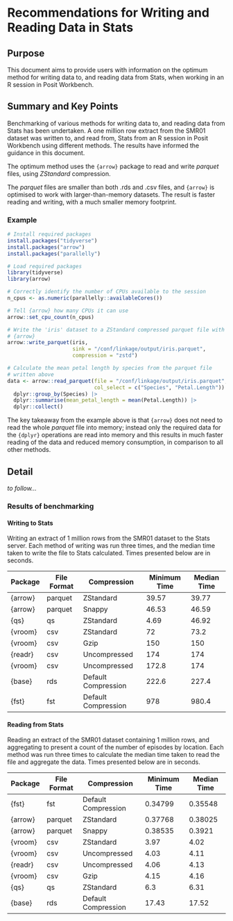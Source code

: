 # Recommendations for Writing and Reading Data in Stats

## Purpose

This document aims to provide users with information on the optimum method for writing data to, and reading data from Stats, when working in an R session in Posit Workbench.

## Summary and Key Points

Benchmarking of various methods for writing data to, and reading data from Stats has been undertaken.  A one million row extract from the SMR01 dataset was written to, and read from, Stats from an R session in Posit Workbench using different methods.  The results have informed the guidance in this document.

The optimum method uses the `{arrow}` package to read and write *parquet* files, using *ZStandard* compression.

The *parquet* files are smaller than both .rds and .csv files, and `{arrow}` is optimised to work with larger-than-memory datasets.  The result is faster reading and writing, with a much smaller memory footprint.

### Example

```r
# Install required packages
install.packages("tidyverse")
install.packages("arrow")
install.packages("parallelly")

# Load required packages
library(tidyverse)
library(arrow)

# Correctly identify the number of CPUs available to the session
n_cpus <- as.numeric(parallelly::availableCores())

# Tell {arrow} how many CPUs it can use
arrow::set_cpu_count(n_cpus)

# Write the 'iris' dataset to a ZStandard compressed parquet file with
# {arrow}
arrow::write_parquet(iris,
                     sink = "/conf/linkage/output/iris.parquet",
                     compression = "zstd")

# Calculate the mean petal length by species from the parquet file
# written above
data <- arrow::read_parquet(file = "/conf/linkage/output/iris.parquet",
                            col_select = c("Species", "Petal.Length")) |>
  dplyr::group_by(Species) |>
  dplyr::summarise(mean_petal_length = mean(Petal.Length)) |>
  dplyr::collect()
```

The key takeaway from the example above is that `{arrow}` does not need to read the whole *parquet* file into memory; instead only the required data for the `{dplyr}` operations are read into memory and this results in much faster reading of the data and reduced memory consumption, in comparison to all other methods.

## Detail

*to follow...*

### Results of benchmarking

#### Writing to Stats

Writing an extract of 1 million rows from the SMR01 dataset to the Stats server.  Each method of writing was run three times, and the median time taken to write the file to Stats calculated.  Times presented below are in seconds.

|Package|File Format|Compression|Minimum Time|Median Time|
|---|---|---|---|---|
|{arrow}|parquet|ZStandard|39.57|39.77|
|{arrow}|parquet|Snappy|46.53|46.59|
|{qs}|qs|ZStandard|4.69|46.92|
|{vroom}|csv|ZStandard|72|73.2|
|{vroom}|csv|Gzip|150|150|
|{readr}|csv|Uncompressed|174|174|
|{vroom}|csv|Uncompressed|172.8|174|
|{base}|rds|Default Compression|222.6|227.4|
|{fst}|fst|Default Compression|978|980.4|

#### Reading from Stats

Reading an extract of the SMR01 dataset containing 1 million rows, and aggregating to present a count of the number of episodes by location.  Each method was run three times to calculate the median time taken to read the file and aggregate the data.  Times presented below are in seconds.

|Package|File Format|Compression|Minimum Time|Median Time|
|---|---|---|---|---|
|{fst}|fst|Default Compression|0.34799|0.35548|
|{arrow}|parquet|ZStandard|0.37768|0.38025|
|{arrow}|parquet|Snappy|0.38535|0.3921|
|{vroom}|csv|ZStandard|3.97|4.02|
|{vroom}|csv|Uncompressed|4.03|4.11|
|{readr}|csv|Uncompressed|4.06|4.13|
|{vroom}|csv|Gzip|4.15|4.16|
|{qs}|qs|ZStandard|6.3|6.31|
|{base}|rds|Default Compression|17.43|17.52|
